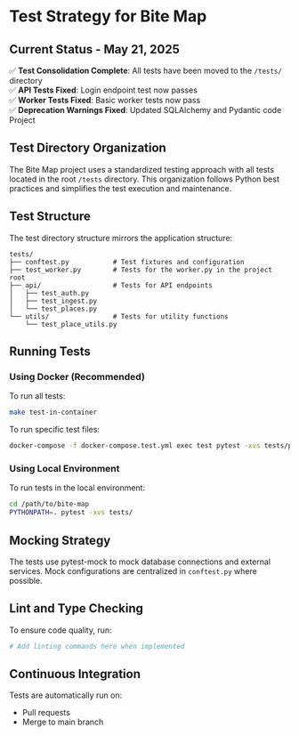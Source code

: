 # Test Strategy for Bite Map

## Current Status - May 21, 2025

✅ **Test Consolidation Complete**: All tests have been moved to the `/tests/` directory  
✅ **API Tests Fixed**: Login endpoint test now passes  
✅ **Worker Tests Fixed**: Basic worker tests now pass  
✅ **Deprecation Warnings Fixed**: Updated SQLAlchemy and Pydantic code Project

## Test Directory Organization

The Bite Map project uses a standardized testing approach with all tests located in the 
root `/tests` directory. This organization follows Python best practices and simplifies 
the test execution and maintenance.

## Test Structure

The test directory structure mirrors the application structure:

```
tests/
├── conftest.py           # Test fixtures and configuration
├── test_worker.py        # Tests for the worker.py in the project root
├── api/                  # Tests for API endpoints
│   ├── test_auth.py
│   ├── test_ingest.py
│   └── test_places.py
└── utils/                # Tests for utility functions
    └── test_place_utils.py
```

## Running Tests

### Using Docker (Recommended)

To run all tests:
```bash
make test-in-container
```

To run specific test files:
```bash
docker-compose -f docker-compose.test.yml exec test pytest -xvs tests/path/to/test_file.py
```

### Using Local Environment

To run tests in the local environment:
```bash
cd /path/to/bite-map
PYTHONPATH=. pytest -xvs tests/
```

## Mocking Strategy

The tests use pytest-mock to mock database connections and external services.
Mock configurations are centralized in `conftest.py` where possible.

## Lint and Type Checking

To ensure code quality, run:
```bash
# Add linting commands here when implemented
```

## Continuous Integration

Tests are automatically run on:
- Pull requests
- Merge to main branch
